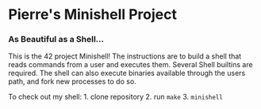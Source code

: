 
# Pierre's Minishell Project

### As Beautiful as a Shell... 

This is the 42 project Minishell! The instructions are to build a shell that reads commands from a user and executes them. Several Shell builtins are required. The shell can also execute binaries available through the users path, and fork new processes to do so.

To check out my shell:
	1. clone repository
	2. run `make`
	3. `minishell`


